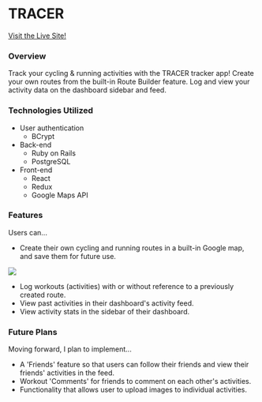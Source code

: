 # TRACER

[Visit the Live Site!](https://tracer-tracker.herokuapp.com/#/)

### Overview
Track your cycling & running activities with the TRACER tracker app! Create your own routes from the built-in Route Builder feature. Log and view your activity data on the dashboard sidebar and feed. 

### Technologies Utilized
* User authentication
  * BCrypt
* Back-end
  * Ruby on Rails
  * PostgreSQL
* Front-end
  * React
  * Redux
  * Google Maps API

### Features

Users can...
* Create their own cycling and running routes in a built-in Google map, and save them for future use.

![](https://s3.us-west-1.amazonaws.com/eho/route_builder.gif?response-content-disposition=inline&X-Amz-Security-Token=AgoGb3JpZ2luEAAaCXVzLXdlc3QtMSKAAiCtQbuLZNwxS5hNcqX5bFrXoAXtrmmWK2zqEcm32g%2FBHbE9YNqpVpZ%2F%2BK9h95YJvXtpCQju5G5kT4jkQuszPsxuLIQhyrtk4dmqb22NqBpQC9idnBTfs%2FP8HMN0OO1o6d%2FDgxj9FTt34IvXSBjuHqcaa00ufsOfrB5AkMMmdG8yXSQ%2FpddQH%2FDdbKoVr%2BK%2FviyuhwBFAw6%2B5CqahfZznIypoAb6pUG%2BXU%2FUQynSbRUBeRjow7bTZT%2BfD7u8SzEuPDItMVMzwb53GyFtphAfYO4X3zQWyntA5pnmNTuWh932hOa%2FpH2ixFXJ6vGs79Xtu1Fu5S7cXUdVD40RjXeJVlwq5AMIlv%2F%2F%2F%2F%2F%2F%2F%2F%2F%2FARAAGgwwMjgxMjAyMDc4OTQiDHDowvWDpfQEWrT08yq4AwRCDmgorNS7j6PtE2G5YNiYaHZISJn33hQPec0EezqEZgUeqTQCU17jdQkrTcev33dNV1fKMFJxEeCbUFl0uq5beFnZ%2BVU3m9MiFRLAj74M0l80dRPDVy1sy9wTxSVpvpaeuPQmdJneGx01TYLjdDAFSisYfkEU7XRgyy4NLA1LfZxIOH6s3SAgb0HMsPPnU5KktnFkWcfx7jEYOiRh46nYEGsNkbV5Cwk%2FFNddY%2FU3H9LReMFn7aQBf44ezfZe5FEJdiQMuQ9y%2BFFJkchUsf1r7FZi3trozpGqHUQ3xWTOVQb8dP1t2q2mSN8KJUhbkfaLX8q753l5lY3bFBSe2byIADZ9kDzRtUMZ%2FNtVJG%2Fl%2FWOjqIuU0G%2BShn14o%2Fpxn5SeMUzHSx%2FLzsbFSTcA9M4Uav0mPzdPTL6gx7w3PC87w1MdqWg%2Fpd6ONfqekrFaKQiS3V79AsWhTo3LgFnvBwOjMDNHMDkVAgO2aWOfe9jCuOkf8B5V11v65hlkOLgVqIv6BmOHf1%2FXY8%2B2UKFwvtZS9wwCzSupxETomJpATNiDop%2BCtu%2Ff%2FODXwl6vvo1T12woBDFemNOkMOi7kNkF&X-Amz-Algorithm=AWS4-HMAC-SHA256&X-Amz-Date=20180615T225624Z&X-Amz-SignedHeaders=host&X-Amz-Expires=300&X-Amz-Credential=ASIAINYKGCXUOJB2UH7Q%2F20180615%2Fus-west-1%2Fs3%2Faws4_request&X-Amz-Signature=cdfbd898a8f72a0cafc17594d215529cdc049d207e99e0ade4d8a726d22d2ac1)

* Log workouts (activities) with or without reference to a previously created route.
* View past activities in their dashboard's activity feed.
* View activity stats in the sidebar of their dashboard.

### Future Plans

Moving forward, I plan to implement...
* A 'Friends' feature so that users can follow their friends and view their friends' activities in the feed.
* Workout 'Comments' for friends to comment on each other's activities.
* Functionality that allows user to upload images to individual activities.